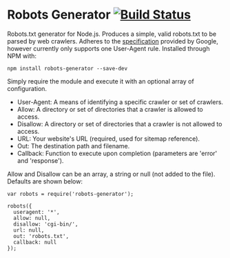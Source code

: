 # Robots Generator [![Build Status](https://travis-ci.org/haydenbleasel/robots-generator.svg?branch=master)](https://travis-ci.org/haydenbleasel/robots-generator)

Robots.txt generator for Node.js. Produces a simple, valid robots.txt to be parsed by web crawlers. Adheres to the [specification](https://developers.google.com/webmasters/control-crawl-index/docs/robots_txt) provided by Google, however currently only supports one User-Agent rule. Installed through NPM with:

```
npm install robots-generator --save-dev
```

Simply require the module and execute it with an optional array of configuration.

- User-Agent: A means of identifying a specific crawler or set of crawlers.
- Allow: A directory or set of directories that a crawler is allowed to access.
- Disallow: A directory or set of directories that a crawler is not allowed to access.
- URL: Your website's URL (required, used for sitemap reference).
- Out: The destination path and filename.
- Callback: Function to execute upon completion (parameters are 'error' and 'response').

Allow and Disallow can be an array, a string or null (not added to the file). Defaults are shown below:

```
var robots = require('robots-generator');

robots({
  useragent: '*',
  allow: null,
  disallow: 'cgi-bin/',
  url: null,
  out: 'robots.txt',
  callback: null
});
```
